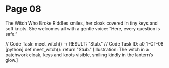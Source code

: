 # Page 08


The Witch Who Broke Riddles smiles, her cloak covered in tiny keys and soft knots.
She welcomes all with a gentle voice: “Here, every question is safe.”

// Code Task: meet_witch() → RESULT: "Stub."
// Code Task ID: a0_1-CT-08
[python]
def meet_witch():
    return "Stub."
[Illustration: The witch in a patchwork cloak, keys and knots visible, smiling kindly in the lantern’s glow.]
